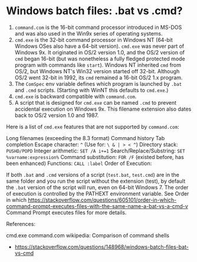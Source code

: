 Windows batch files: .bat vs .cmd?
==========

1. `command.com` is the 16-bit command processor introduced in MS-DOS and was also used in the Win9x series of operating systems.
2. `cmd.exe` is the 32-bit command processor in Windows NT (64-bit Windows OSes also have a 64-bit version). `cmd.exe` was never part of Windows 9x. It originated in OS/2 version 1.0, and the OS/2 version of `cmd` began 16-bit (but was nonetheless a fully fledged protected mode program with commands like `start`). Windows NT inherited `cmd` from OS/2, but Windows NT's Win32 version started off 32-bit. Although OS/2 went 32-bit in 1992, its `cmd` remained a 16-bit OS/2 1.x program.
3. The `ComSpec` env variable defines which program is launched by `.bat` and `.cmd` scripts. (Starting with WinNT this defaults to `cmd.exe`.)
4. `cmd.exe` is backward compatible with `command.com`.
5. A script that is designed for `cmd.exe` can be named `.cmd` to prevent accidental execution on Windows 9x. This filename extension also dates back to OS/2 version 1.0 and 1987.

Here is a list of `cmd.exe` features that are not supported by `command.com`:

Long filenames (exceeding the 8.3 format)
Command history
Tab completion
Escape character: `^` (Use for: `\ & | > < ^`)
Directory stack: `PUSHD/POPD`
Integer arithmetic: `SET /A i+=1`
Search/Replace/Substring: `SET %varname:expression%`
Command substitution: `FOR /F` (existed before, has been enhanced)
Functions: `CALL :label`
Order of Execution:

If both `.bat` and `.cmd` versions of a script (`test.bat`, `test.cmd`) are in the same folder and you run the script without the extension (test), by default the `.bat` version of the script will run, even on 64-bit Windows 7. The order of execution is controlled by the PATHEXT environment variable. See Order in which <https://stackoverflow.com/questions/605101/order-in-which-command-prompt-executes-files-with-the-same-name-a-bat-vs-a-cmd-v> Command Prompt executes files for more details.

References:

cmd.exe
command.com
wikipedia: Comparison of command shells

* https://stackoverflow.com/questions/148968/windows-batch-files-bat-vs-cmd

